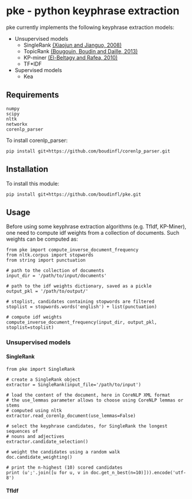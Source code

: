 # pke - python keyphrase extraction

pke currently implements the following keyphrase extraction models:

- Unsupervised models
  - SingleRank [(Xiaojun and Jianguo, 2008)][1]
  - TopicRank [(Bougouin, Boudin and Daille, 2013)][2]
  - KP-miner [(El-Beltagy and Rafea, 2010)][3]
  - TF*IDF
- Supervised models
  - Kea

## Requirements

    numpy
    scipy
    nltk
    networkx
    corenlp_parser

To install corenlp_parser:

    pip install git+https://github.com/boudinfl/corenlp_parser.git

## Installation

To install this module:

    pip install git+https://github.com/boudinfl/pke.git

## Usage

Before using some keyphrase extraction algorithms (e.g. TfIdf, KP-Miner), one 
need to compute idf weights from a collection of documents. Such weights can
be computed as:

    from pke import compute_inverse_document_frequency
    from nltk.corpus import stopwords
    from string import punctuation

    # path to the collection of documents
    input_dir = '/path/to/input/documents'

    # path to the idf weights dictionary, saved as a pickle
    output_pkl = '/path/to/output/'

    # stoplist, candidates containing stopwords are filtered
    stoplist = stopwords.words('english') + list(punctuation)

    # compute idf weights
    compute_inverse_document_frequency(input_dir, output_pkl, stoplist=stoplist)

### Unsupervised models

#### SingleRank

    from pke import SingleRank

    # create a SingleRank object
    extractor = SingleRank(input_file='/path/to/input')

    # load the content of the document, here in CoreNLP XML format
    # the use_lemmas parameter allows to choose using CoreNLP lemmas or stems 
    # computed using nltk
    extractor.read_corenlp_document(use_lemmas=False)

    # select the keyphrase candidates, for SingleRank the longest sequences of 
    # nouns and adjectives
    extractor.candidate_selection()

    # weight the candidates using a random walk
    doc.candidate_weighting()

    # print the n-highest (10) scored candidates
    print (u';'.join([u for u, v in doc.get_n_best(n=10)])).encode('utf-8')

#### TfIdf
    

    




[1]: http://aclweb.org/anthology/C08-1122.pdf
[2]: http://aclweb.org/anthology/I13-1062.pdf
[3]: http://aclweb.org/anthology/S10-1041.pdf
